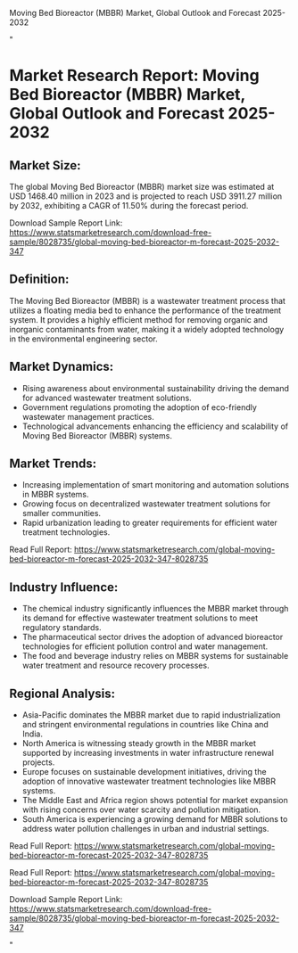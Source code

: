 Moving Bed Bioreactor (MBBR) Market, Global Outlook and Forecast 2025-2032

"<html>
<head>
<title>Market Research Report: Moving Bed Bioreactor (MBBR) Market, Global Outlook and Forecast 2025-2032</title>
</head>
<body>

<h1>Market Research Report: Moving Bed Bioreactor (MBBR) Market, Global Outlook and Forecast 2025-2032</h1>

<h2>Market Size:</h2>
<p>The global Moving Bed Bioreactor (MBBR) market size was estimated at USD 1468.40 million in 2023 and is projected to reach USD 3911.27 million by 2032, exhibiting a CAGR of 11.50% during the forecast period.</p>
<p>Download Sample Report Link: <a href='https://www.statsmarketresearch.com/download-free-sample/8028735/global-moving-bed-bioreactor-m-forecast-2025-2032-347'>https://www.statsmarketresearch.com/download-free-sample/8028735/global-moving-bed-bioreactor-m-forecast-2025-2032-347</a></p>

<h2>Definition:</h2>
<p>The Moving Bed Bioreactor (MBBR) is a wastewater treatment process that utilizes a floating media bed to enhance the performance of the treatment system. It provides a highly efficient method for removing organic and inorganic contaminants from water, making it a widely adopted technology in the environmental engineering sector.</p>

<h2>Market Dynamics:</h2>
<ul>
  <li>Rising awareness about environmental sustainability driving the demand for advanced wastewater treatment solutions.</li>
  <li>Government regulations promoting the adoption of eco-friendly wastewater management practices.</li>
  <li>Technological advancements enhancing the efficiency and scalability of Moving Bed Bioreactor (MBBR) systems.</li>
</ul>

<h2>Market Trends:</h2>
<ul>
  <li>Increasing implementation of smart monitoring and automation solutions in MBBR systems.</li>
  <li>Growing focus on decentralized wastewater treatment solutions for smaller communities.</li>
  <li>Rapid urbanization leading to greater requirements for efficient water treatment technologies.</li>
</ul>
<p>Read Full Report: <a href='https://www.statsmarketresearch.com/global-moving-bed-bioreactor-m-forecast-2025-2032-347-8028735'>https://www.statsmarketresearch.com/global-moving-bed-bioreactor-m-forecast-2025-2032-347-8028735</a></p>

<h2>Industry Influence:</h2>
<ul>
  <li>The chemical industry significantly influences the MBBR market through its demand for effective wastewater treatment solutions to meet regulatory standards.</li>
  <li>The pharmaceutical sector drives the adoption of advanced bioreactor technologies for efficient pollution control and water management.</li>
  <li>The food and beverage industry relies on MBBR systems for sustainable water treatment and resource recovery processes.</li>
</ul>

<h2>Regional Analysis:</h2>
<ul>
  <li>Asia-Pacific dominates the MBBR market due to rapid industrialization and stringent environmental regulations in countries like China and India.</li>
  <li>North America is witnessing steady growth in the MBBR market supported by increasing investments in water infrastructure renewal projects.</li>
  <li>Europe focuses on sustainable development initiatives, driving the adoption of innovative wastewater treatment technologies like MBBR systems.</li>
  <li>The Middle East and Africa region shows potential for market expansion with rising concerns over water scarcity and pollution mitigation.</li>
  <li>South America is experiencing a growing demand for MBBR solutions to address water pollution challenges in urban and industrial settings.</li>
</ul>
<p>Read Full Report: <a href='https://www.statsmarketresearch.com/global-moving-bed-bioreactor-m-forecast-2025-2032-347-8028735'>https://www.statsmarketresearch.com/global-moving-bed-bioreactor-m-forecast-2025-2032-347-8028735</a></p>

<p>Read Full Report: <a href='https://www.statsmarketresearch.com/global-moving-bed-bioreactor-m-forecast-2025-2032-347-8028735'>https://www.statsmarketresearch.com/global-moving-bed-bioreactor-m-forecast-2025-2032-347-8028735</a></p>
<p>Download Sample Report Link: <a href='https://www.statsmarketresearch.com/download-free-sample/8028735/global-moving-bed-bioreactor-m-forecast-2025-2032-347'>https://www.statsmarketresearch.com/download-free-sample/8028735/global-moving-bed-bioreactor-m-forecast-2025-2032-347</a></p>

</body>
</html>"
